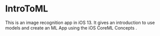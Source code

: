 # IntroToML
This is an image recognition app in iOS 13. 
It gives an introduction to use models and create an ML App using the iOS CoreML Concepts .
